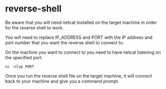 # reverse-shell

Be aware that you will need netcat installed on the target machine in order for the reverse shell to work.

You will need to replace IP_ADDRESS and PORT with the IP address and port number that you want the reverse shell to connect to.

On the machine you want to connect to you need to have netcat listening on the specified port.

```
nc -nlvp PORT
```

Once you run the reverse shell file on the target machine, it will connect back to your machine and give you a command prompt.

